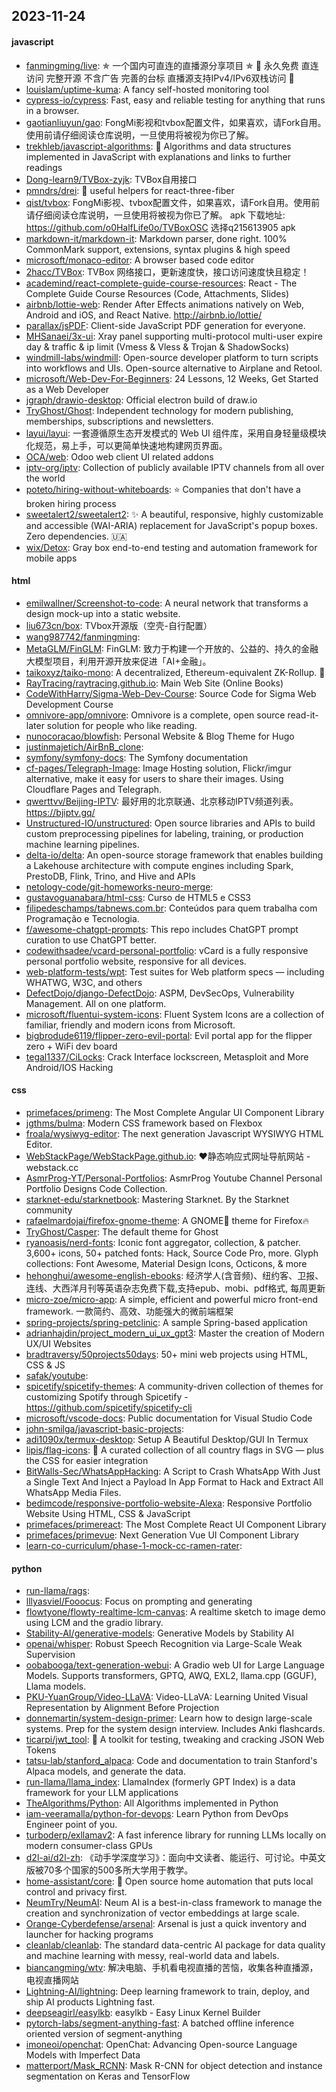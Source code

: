 ## 2023-11-24

#### javascript
* [fanmingming/live](https://github.com/fanmingming/live): ✯ 一个国内可直连的直播源分享项目 ✯ 🔕 永久免费 直连访问 完整开源 不含广告 完善的台标 直播源支持IPv4/IPv6双栈访问 🔕
* [louislam/uptime-kuma](https://github.com/louislam/uptime-kuma): A fancy self-hosted monitoring tool
* [cypress-io/cypress](https://github.com/cypress-io/cypress): Fast, easy and reliable testing for anything that runs in a browser.
* [gaotianliuyun/gao](https://github.com/gaotianliuyun/gao): FongMi影视和tvbox配置文件，如果喜欢，请Fork自用。使用前请仔细阅读仓库说明，一旦使用将被视为你已了解。
* [trekhleb/javascript-algorithms](https://github.com/trekhleb/javascript-algorithms): 📝 Algorithms and data structures implemented in JavaScript with explanations and links to further readings
* [Dong-learn9/TVBox-zyjk](https://github.com/Dong-learn9/TVBox-zyjk): TVBox自用接口
* [pmndrs/drei](https://github.com/pmndrs/drei): 🥉 useful helpers for react-three-fiber
* [qist/tvbox](https://github.com/qist/tvbox): FongMi影视、tvbox配置文件，如果喜欢，请Fork自用。使用前请仔细阅读仓库说明，一旦使用将被视为你已了解。 apk 下载地址: https://github.com/o0HalfLife0o/TVBoxOSC 选择q215613905 apk
* [markdown-it/markdown-it](https://github.com/markdown-it/markdown-it): Markdown parser, done right. 100% CommonMark support, extensions, syntax plugins & high speed
* [microsoft/monaco-editor](https://github.com/microsoft/monaco-editor): A browser based code editor
* [2hacc/TVBox](https://github.com/2hacc/TVBox): TVBox 网络接口，更新速度快，接口访问速度快且稳定！
* [academind/react-complete-guide-course-resources](https://github.com/academind/react-complete-guide-course-resources): React - The Complete Guide Course Resources (Code, Attachments, Slides)
* [airbnb/lottie-web](https://github.com/airbnb/lottie-web): Render After Effects animations natively on Web, Android and iOS, and React Native. http://airbnb.io/lottie/
* [parallax/jsPDF](https://github.com/parallax/jsPDF): Client-side JavaScript PDF generation for everyone.
* [MHSanaei/3x-ui](https://github.com/MHSanaei/3x-ui): Xray panel supporting multi-protocol multi-user expire day & traffic & ip limit (Vmess & Vless & Trojan & ShadowSocks)
* [windmill-labs/windmill](https://github.com/windmill-labs/windmill): Open-source developer platform to turn scripts into workflows and UIs. Open-source alternative to Airplane and Retool.
* [microsoft/Web-Dev-For-Beginners](https://github.com/microsoft/Web-Dev-For-Beginners): 24 Lessons, 12 Weeks, Get Started as a Web Developer
* [jgraph/drawio-desktop](https://github.com/jgraph/drawio-desktop): Official electron build of draw.io
* [TryGhost/Ghost](https://github.com/TryGhost/Ghost): Independent technology for modern publishing, memberships, subscriptions and newsletters.
* [layui/layui](https://github.com/layui/layui): 一套遵循原生态开发模式的 Web UI 组件库，采用自身轻量级模块化规范，易上手，可以更简单快速地构建网页界面。
* [OCA/web](https://github.com/OCA/web): Odoo web client UI related addons
* [iptv-org/iptv](https://github.com/iptv-org/iptv): Collection of publicly available IPTV channels from all over the world
* [poteto/hiring-without-whiteboards](https://github.com/poteto/hiring-without-whiteboards): ⭐️ Companies that don't have a broken hiring process
* [sweetalert2/sweetalert2](https://github.com/sweetalert2/sweetalert2): ✨ A beautiful, responsive, highly customizable and accessible (WAI-ARIA) replacement for JavaScript's popup boxes. Zero dependencies. 🇺🇦
* [wix/Detox](https://github.com/wix/Detox): Gray box end-to-end testing and automation framework for mobile apps

#### html
* [emilwallner/Screenshot-to-code](https://github.com/emilwallner/Screenshot-to-code): A neural network that transforms a design mock-up into a static website.
* [liu673cn/box](https://github.com/liu673cn/box): TVbox开源版（空壳-自行配置）
* [wang987742/fanmingming](https://github.com/wang987742/fanmingming): 
* [MetaGLM/FinGLM](https://github.com/MetaGLM/FinGLM): FinGLM: 致力于构建一个开放的、公益的、持久的金融大模型项目，利用开源开放来促进「AI+金融」。
* [taikoxyz/taiko-mono](https://github.com/taikoxyz/taiko-mono): A decentralized, Ethereum-equivalent ZK-Rollup. 🥁
* [RayTracing/raytracing.github.io](https://github.com/RayTracing/raytracing.github.io): Main Web Site (Online Books)
* [CodeWithHarry/Sigma-Web-Dev-Course](https://github.com/CodeWithHarry/Sigma-Web-Dev-Course): Source Code for Sigma Web Development Course
* [omnivore-app/omnivore](https://github.com/omnivore-app/omnivore): Omnivore is a complete, open source read-it-later solution for people who like reading.
* [nunocoracao/blowfish](https://github.com/nunocoracao/blowfish): Personal Website & Blog Theme for Hugo
* [justinmajetich/AirBnB_clone](https://github.com/justinmajetich/AirBnB_clone): 
* [symfony/symfony-docs](https://github.com/symfony/symfony-docs): The Symfony documentation
* [cf-pages/Telegraph-Image](https://github.com/cf-pages/Telegraph-Image): Image Hosting solution, Flickr/imgur alternative, make it easy for users to share their images. Using Cloudflare Pages and Telegraph.
* [qwerttvv/Beijing-IPTV](https://github.com/qwerttvv/Beijing-IPTV): 最好用的北京联通、北京移动IPTV频道列表。https://bjiptv.gq/
* [Unstructured-IO/unstructured](https://github.com/Unstructured-IO/unstructured): Open source libraries and APIs to build custom preprocessing pipelines for labeling, training, or production machine learning pipelines.
* [delta-io/delta](https://github.com/delta-io/delta): An open-source storage framework that enables building a Lakehouse architecture with compute engines including Spark, PrestoDB, Flink, Trino, and Hive and APIs
* [netology-code/git-homeworks-neuro-merge](https://github.com/netology-code/git-homeworks-neuro-merge): 
* [gustavoguanabara/html-css](https://github.com/gustavoguanabara/html-css): Curso de HTML5 e CSS3
* [filipedeschamps/tabnews.com.br](https://github.com/filipedeschamps/tabnews.com.br): Conteúdos para quem trabalha com Programação e Tecnologia.
* [f/awesome-chatgpt-prompts](https://github.com/f/awesome-chatgpt-prompts): This repo includes ChatGPT prompt curation to use ChatGPT better.
* [codewithsadee/vcard-personal-portfolio](https://github.com/codewithsadee/vcard-personal-portfolio): vCard is a fully responsive personal portfolio website, responsive for all devices.
* [web-platform-tests/wpt](https://github.com/web-platform-tests/wpt): Test suites for Web platform specs — including WHATWG, W3C, and others
* [DefectDojo/django-DefectDojo](https://github.com/DefectDojo/django-DefectDojo): ASPM, DevSecOps, Vulnerability Management. All on one platform.
* [microsoft/fluentui-system-icons](https://github.com/microsoft/fluentui-system-icons): Fluent System Icons are a collection of familiar, friendly and modern icons from Microsoft.
* [bigbrodude6119/flipper-zero-evil-portal](https://github.com/bigbrodude6119/flipper-zero-evil-portal): Evil portal app for the flipper zero + WiFi dev board
* [tegal1337/CiLocks](https://github.com/tegal1337/CiLocks): Crack Interface lockscreen, Metasploit and More Android/IOS Hacking

#### css
* [primefaces/primeng](https://github.com/primefaces/primeng): The Most Complete Angular UI Component Library
* [jgthms/bulma](https://github.com/jgthms/bulma): Modern CSS framework based on Flexbox
* [froala/wysiwyg-editor](https://github.com/froala/wysiwyg-editor): The next generation Javascript WYSIWYG HTML Editor.
* [WebStackPage/WebStackPage.github.io](https://github.com/WebStackPage/WebStackPage.github.io): ❤️静态响应式网址导航网站 - webstack.cc
* [AsmrProg-YT/Personal-Portfolios](https://github.com/AsmrProg-YT/Personal-Portfolios): AsmrProg Youtube Channel Personal Portfolio Designs Code Collection.
* [starknet-edu/starknetbook](https://github.com/starknet-edu/starknetbook): Mastering Starknet. By the Starknet community
* [rafaelmardojai/firefox-gnome-theme](https://github.com/rafaelmardojai/firefox-gnome-theme): A GNOME👣 theme for Firefox🔥
* [TryGhost/Casper](https://github.com/TryGhost/Casper): The default theme for Ghost
* [ryanoasis/nerd-fonts](https://github.com/ryanoasis/nerd-fonts): Iconic font aggregator, collection, & patcher. 3,600+ icons, 50+ patched fonts: Hack, Source Code Pro, more. Glyph collections: Font Awesome, Material Design Icons, Octicons, & more
* [hehonghui/awesome-english-ebooks](https://github.com/hehonghui/awesome-english-ebooks): 经济学人(含音频)、纽约客、卫报、连线、大西洋月刊等英语杂志免费下载,支持epub、mobi、pdf格式, 每周更新
* [micro-zoe/micro-app](https://github.com/micro-zoe/micro-app): A simple, efficient and powerful micro front-end framework. 一款简约、高效、功能强大的微前端框架
* [spring-projects/spring-petclinic](https://github.com/spring-projects/spring-petclinic): A sample Spring-based application
* [adrianhajdin/project_modern_ui_ux_gpt3](https://github.com/adrianhajdin/project_modern_ui_ux_gpt3): Master the creation of Modern UX/UI Websites
* [bradtraversy/50projects50days](https://github.com/bradtraversy/50projects50days): 50+ mini web projects using HTML, CSS & JS
* [safak/youtube](https://github.com/safak/youtube): 
* [spicetify/spicetify-themes](https://github.com/spicetify/spicetify-themes): A community-driven collection of themes for customizing Spotify through Spicetify - https://github.com/spicetify/spicetify-cli
* [microsoft/vscode-docs](https://github.com/microsoft/vscode-docs): Public documentation for Visual Studio Code
* [john-smilga/javascript-basic-projects](https://github.com/john-smilga/javascript-basic-projects): 
* [adi1090x/termux-desktop](https://github.com/adi1090x/termux-desktop): Setup A Beautiful Desktop/GUI In Termux
* [lipis/flag-icons](https://github.com/lipis/flag-icons): 🎏 A curated collection of all country flags in SVG — plus the CSS for easier integration
* [BitWalls-Sec/WhatsAppHacking](https://github.com/BitWalls-Sec/WhatsAppHacking): A Script to Crash WhatsApp With Just a Single Text And Inject a Payload In App Format to Hack and Extract All WhatsApp Media Files.
* [bedimcode/responsive-portfolio-website-Alexa](https://github.com/bedimcode/responsive-portfolio-website-Alexa): Responsive Portfolio Website Using HTML, CSS & JavaScript
* [primefaces/primereact](https://github.com/primefaces/primereact): The Most Complete React UI Component Library
* [primefaces/primevue](https://github.com/primefaces/primevue): Next Generation Vue UI Component Library
* [learn-co-curriculum/phase-1-mock-cc-ramen-rater](https://github.com/learn-co-curriculum/phase-1-mock-cc-ramen-rater): 

#### python
* [run-llama/rags](https://github.com/run-llama/rags): 
* [lllyasviel/Fooocus](https://github.com/lllyasviel/Fooocus): Focus on prompting and generating
* [flowtyone/flowty-realtime-lcm-canvas](https://github.com/flowtyone/flowty-realtime-lcm-canvas): A realtime sketch to image demo using LCM and the gradio library.
* [Stability-AI/generative-models](https://github.com/Stability-AI/generative-models): Generative Models by Stability AI
* [openai/whisper](https://github.com/openai/whisper): Robust Speech Recognition via Large-Scale Weak Supervision
* [oobabooga/text-generation-webui](https://github.com/oobabooga/text-generation-webui): A Gradio web UI for Large Language Models. Supports transformers, GPTQ, AWQ, EXL2, llama.cpp (GGUF), Llama models.
* [PKU-YuanGroup/Video-LLaVA](https://github.com/PKU-YuanGroup/Video-LLaVA): Video-LLaVA: Learning United Visual Representation by Alignment Before Projection
* [donnemartin/system-design-primer](https://github.com/donnemartin/system-design-primer): Learn how to design large-scale systems. Prep for the system design interview. Includes Anki flashcards.
* [ticarpi/jwt_tool](https://github.com/ticarpi/jwt_tool): 🐍 A toolkit for testing, tweaking and cracking JSON Web Tokens
* [tatsu-lab/stanford_alpaca](https://github.com/tatsu-lab/stanford_alpaca): Code and documentation to train Stanford's Alpaca models, and generate the data.
* [run-llama/llama_index](https://github.com/run-llama/llama_index): LlamaIndex (formerly GPT Index) is a data framework for your LLM applications
* [TheAlgorithms/Python](https://github.com/TheAlgorithms/Python): All Algorithms implemented in Python
* [iam-veeramalla/python-for-devops](https://github.com/iam-veeramalla/python-for-devops): Learn Python from DevOps Engineer point of you.
* [turboderp/exllamav2](https://github.com/turboderp/exllamav2): A fast inference library for running LLMs locally on modern consumer-class GPUs
* [d2l-ai/d2l-zh](https://github.com/d2l-ai/d2l-zh): 《动手学深度学习》：面向中文读者、能运行、可讨论。中英文版被70多个国家的500多所大学用于教学。
* [home-assistant/core](https://github.com/home-assistant/core): 🏡 Open source home automation that puts local control and privacy first.
* [NeumTry/NeumAI](https://github.com/NeumTry/NeumAI): Neum AI is a best-in-class framework to manage the creation and synchronization of vector embeddings at large scale.
* [Orange-Cyberdefense/arsenal](https://github.com/Orange-Cyberdefense/arsenal): Arsenal is just a quick inventory and launcher for hacking programs
* [cleanlab/cleanlab](https://github.com/cleanlab/cleanlab): The standard data-centric AI package for data quality and machine learning with messy, real-world data and labels.
* [biancangming/wtv](https://github.com/biancangming/wtv): 解决电脑、手机看电视直播的苦恼，收集各种直播源，电视直播网站
* [Lightning-AI/lightning](https://github.com/Lightning-AI/lightning): Deep learning framework to train, deploy, and ship AI products Lightning fast.
* [deepseagirl/easylkb](https://github.com/deepseagirl/easylkb): easylkb - Easy Linux Kernel Builder
* [pytorch-labs/segment-anything-fast](https://github.com/pytorch-labs/segment-anything-fast): A batched offline inference oriented version of segment-anything
* [imoneoi/openchat](https://github.com/imoneoi/openchat): OpenChat: Advancing Open-source Language Models with Imperfect Data
* [matterport/Mask_RCNN](https://github.com/matterport/Mask_RCNN): Mask R-CNN for object detection and instance segmentation on Keras and TensorFlow
